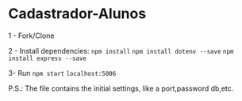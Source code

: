 # Cadastrador-Alunos

1 - Fork/Clone

2 - Install dependencies: 
  `npm install`
  `npm install dotenv --save`
  `npm install express --save`

3- Run
   `npm start`
   `localhost:5006`
   
P.S.:
      The file contains the initial settings, like a port,password db,etc.
      
  
  
